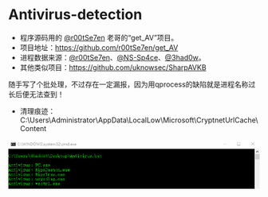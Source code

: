 # Antivirus-detection
* 程序源码用的 [@r00tSe7en](#) 老哥的“get_AV”项目。
* 项目地址：https://github.com/r00tSe7en/get_AV
* 进程数据来源：[@r00tSe7en](https://github.com/r00tSe7en)、[@NS-Sp4ce](https://github.com/NS-Sp4ce)、[@3had0w](https://github.com/3had0w)。
* 其他类似项目：https://github.com/uknowsec/SharpAVKB

随手写了个批处理，不过存在一定漏报，因为用qprocess的缺陷就是进程名称过长后便无法查到！
* 清理痕迹：C:\Users\Administrator\AppData\LocalLow\Microsoft\CryptnetUrlCache\Content

![Antivirus](./Antivirus.png "Antivirus")
